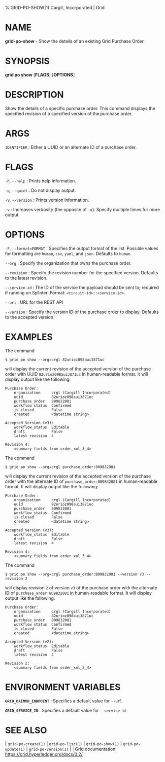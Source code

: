 % GRID-PO-SHOW(1) Cargill, Incorporated | Grid
<!--
  Copyright 2021 Cargill Incorporated
  Licensed under Creative Commons Attribution 4.0 International License
  https://creativecommons.org/licenses/by/4.0/
-->

NAME
====

**grid-po-show** - Show the details of an existing Grid Purchase Order.

SYNOPSIS
========

**grid po show** \[**FLAGS**\] \[**OPTIONS**\] <IDENTIFIER>

DESCRIPTION
===========

Show the details of a specific purchase order.  This command displays the
specified revision of a specified version of the purchase order.

ARGS
====

`IDENTIFIER`
: Either a UUID or an alternate ID of a purchase order.

FLAGS
=====

`-h`, `--help`
: Prints help information.

`-q`, `--quiet`
: Do not display output.

`-V`, `--version`
: Prints version information.

`-v`
: Increases verbosity (the opposite of `-q`). Specify multiple times for more
  output.

OPTIONS
=======

`-F`, `--format=FORMAT`
: Specifies the output format of the list. Possible values for formatting are
  `human`, `csv`, `yaml`, and `json`. Defaults to `human`.

`--org`
: Specify the organization that owns the purchase order.

`--revision`
: Specify the revision number for the specified version. Defaults to the latest
  revision.

`--service-id`
: The ID of the service the payload should be sent to; required if running on
  Splinter. Format: `<circuit-id>::<service-id>`.

`--url`
: URL for the REST API

`--version`
: Specify the version ID of the purchase order to display. Defaults to the
  accepted version.

EXAMPLES
========

The command

```
$ grid po show --org=crgl 82urioz098aui3871uc
```

will display the current revision of the accepted version of the purchase order
with UUID `82urioz098aui3871uc` in human-readable format. It will display
output like the following:

```
Purchase Order:
    organization     crgl (Cargill Incorporated)
    uuid             82urioz098aui3871uc
    purchase_order   809832081
    workflow status  Confirmed
    is closed        False
    created          <datetime string>

Accepted Version (v3):
    workflow_status  Editable
    draft            False
    latest revision  4

Revision 4:
    <summary fields from order_xml_3_4>
```

The command

```
$ grid po show --org=crgl purchase_order:809832081
```

will display the current revision of the accepted version of the purchase order
with the alternate ID of `purchase_order:809832081` in human-readable format.
It will display output like the following:

```
Purchase Order:
    organization     crgl (Cargill Incorporated)
    uuid             82urioz098aui3871uc
    purchase_order   809832081
    workflow status  Confirmed
    is closed        False
    created          <datetime string>

Accepted Version (v3):
    workflow_status  Editable
    draft            False
    latest revision  4

Revision 4:
    <summary fields from order_xml_3_4>
```

The command

```
$ grid po show --org=crgl purchase_order:809832081 --version v3 --revision 2
```

will display revision `2` of version `v3` of the purchase order
with the alternate ID of `purchase_order:809832081` in human-readable format.
It will display output like the following:

```
Purchase Order:
    organization     crgl (Cargill Incorporated)
    uuid             82urioz098aui3871uc
    purchase_order   809832081
    workflow status  Confirmed
    is closed        False
    created          <datetime string>

Accepted Version (v2):
    workflow_status  Editable
    draft            False
    latest revision  4

Revision 2:
    <summary fields from order_xml_3_4>
```

ENVIRONMENT VARIABLES
=====================

**`GRID_DAEMON_ENDPOINT`**
: Specifies a default value for `--url`

**`GRID_SERVICE_ID`**
: Specifies a default value for `--service-id`

SEE ALSO
========
| `grid-po-create(1)`
| `grid-po-list(1)`
| `grid-po-show(1)`
| `grid-po-update(1)`
| `grid-po-version(1)`
|
| Grid documentation: https://grid.hyperledger.org/docs/0.2/
